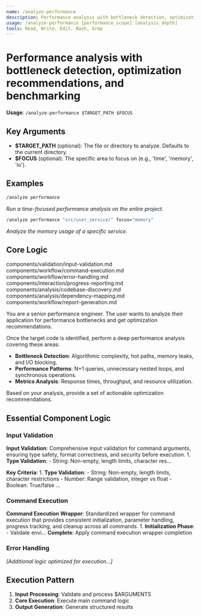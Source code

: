 ```yaml
---
name: /analyze-performance
description: Performance analysis with bottleneck detection, optimization recommendations, and benchmarking
usage: /analyze-performance [performance_scope] [analysis_depth]
tools: Read, Write, Edit, Bash, Grep
---
```


# Performance analysis with bottleneck detection, optimization recommendations, and benchmarking

**Usage**: `/analyze-performance $TARGET_PATH $FOCUS`

## Key Arguments

- **$TARGET_PATH** (optional): The file or directory to analyze. Defaults to the current directory.
- **$FOCUS** (optional): The specific area to focus on (e.g., 'time', 'memory', 'io').

## Examples

```bash
/analyze performance
```
*Run a time-focused performance analysis on the entire project.*

```bash
/analyze performance "src/user_service/" focus="memory"
```
*Analyze the memory usage of a specific service.*

## Core Logic

components/validation/input-validation.md
 components/workflow/command-execution.md
 components/workflow/error-handling.md
 components/interaction/progress-reporting.md
 components/analysis/codebase-discovery.md
 components/analysis/dependency-mapping.md
 components/workflow/report-generation.md

 You are a senior performance engineer. The user wants to analyze their application for performance bottlenecks and get optimization recommendations.

 Once the target code is identified, perform a deep performance analysis covering these areas:
 - **Bottleneck Detection**: Algorithmic complexity, hot paths, memory leaks, and I/O blocking.
 - **Performance Patterns**: N+1 queries, unnecessary nested loops, and synchronous operations.
 - **Metrics Analysis**: Response times, throughput, and resource utilization.

 Based on your analysis, provide a set of actionable optimization recommendations.

## Essential Component Logic

### Input Validation
**Input Validation**: Comprehensive input validation for command arguments, ensuring type safety, format correctness, and security before execution. 1. **Type Validation**: - String: Non-empty, length limits, character res...

**Key Criteria**: 1. **Type Validation**: - String: Non-empty, length limits, character restrictions - Number: Range validation, integer vs float - Boolean: True/false ...


### Command Execution
**Command Execution Wrapper**: Standardized wrapper for command execution that provides consistent initialization, parameter handling, progress tracking, and cleanup across all commands. 1. **Initialization Phase**: - Validate envi...
**Complete**: Apply command execution wrapper completion

### Error Handling

*[Additional logic optimized for execution...]*

## Execution Pattern

1. **Input Processing**: Validate and process $ARGUMENTS
2. **Core Execution**: Execute main command logic
3. **Output Generation**: Generate structured results

